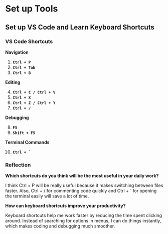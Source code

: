 # Set up Tools

## Set up VS Code and Learn Keyboard Shortcuts

### VS Code Shortcuts

**Navigation**

1. **`Ctrl + P`** 
2. **`Ctrl + Tab`**  
3. **`Ctrl + B`** 

**Editing**

4. **`Ctrl + C / Ctrl + V`** 
5. **`Ctrl + X`**
6. **`Ctrl + Z / Ctrl + Y`**
7. **`Ctrl + /`**

**Debugging**

8. **`F5`**
9. **`Shift + F5`**

**Terminal Commands**

10. **`` Ctrl + ` ``**

### Reflection

**Which shortcuts do you think will be the most useful in your daily work?**

I think Ctrl + P will be really useful because it makes switching between files faster. Also, Ctrl + / for commenting code quickly and Ctrl + ` for opening the terminal easily will save a lot of time.

**How can keyboard shortcuts improve your productivity?**

Keyboard shortcuts help me work faster by reducing the time spent clicking around. Instead of searching for options in menus, I can do things instantly, which makes coding and debugging much smoother.
